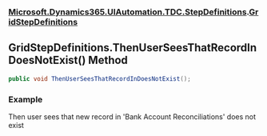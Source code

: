 ### [Microsoft.Dynamics365.UIAutomation.TDC.StepDefinitions](Microsoft.Dynamics365.UIAutomation.TDC.StepDefinitions.md 'Microsoft.Dynamics365.UIAutomation.TDC.StepDefinitions').[GridStepDefinitions](GridStepDefinitions.md 'Microsoft.Dynamics365.UIAutomation.TDC.StepDefinitions.GridStepDefinitions')

## GridStepDefinitions.ThenUserSeesThatRecordInDoesNotExist() Method

```csharp
public void ThenUserSeesThatRecordInDoesNotExist();
```

### Example
Then user sees that new record in 'Bank Account Reconciliations' does not exist